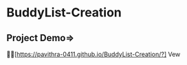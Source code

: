 ﻿# BuddyList-Creation
## Project Demo=>
🔗🔗[https://pavithra-0411.github.io/BuddyList-Creation/?] Vew
